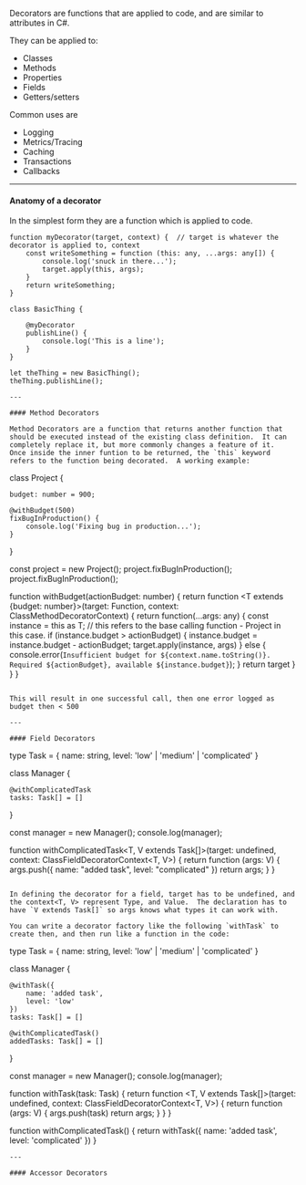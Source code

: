 Decorators are functions that are applied to code, and are similar to attributes in C#.

They can be applied to:
- Classes
- Methods
- Properties
- Fields
- Getters/setters

Common uses are

- Logging
- Metrics/Tracing
- Caching
- Transactions
- Callbacks

---

#### Anatomy of a decorator

In the simplest form they are a function which is applied to code.

```
function myDecorator(target, context) {  // target is whatever the decorator is applied to, context
    const writeSomething = function (this: any, ...args: any[]) {
        console.log('snuck in there...');
        target.apply(this, args);
    }
    return writeSomething;
}

class BasicThing {

    @myDecorator
    publishLine() {
        console.log('This is a line');
    }
}

let theThing = new BasicThing();
theThing.publishLine();

---

#### Method Decorators

Method Decorators are a function that returns another function that should be executed instead of the existing class definition.  It can completely replace it, but more commonly changes a feature of it.  Once inside the inner funtion to be returned, the `this` keyword refers to the function being decorated.  A working example:

```
class Project {

    budget: number = 900;

    @withBudget(500)
    fixBugInProduction() {
        console.log('Fixing bug in production...');
    }
}

const project = new Project();
project.fixBugInProduction();
project.fixBugInProduction();

function withBudget(actionBudget: number) {
    return function <T extends {budget: number}>(target: Function, context: ClassMethodDecoratorContext<T>) {
        return function(...args: any) {
            const instance = this as T; // this refers to the base calling function - Project in this case.
            if (instance.budget > actionBudget) {
                instance.budget = instance.budget - actionBudget;
                target.apply(instance, args)
            } else {
                console.error(`Insufficient budget for ${context.name.toString()}.  Required ${actionBudget}, available ${instance.budget}`);
            }
            return target
        }
    }
}
```

This will result in one successful call, then one error logged as budget then < 500

---

#### Field Decorators

```
type Task = {
    name: string,
    level: 'low' | 'medium' | 'complicated'
}

class Manager {

    @withComplicatedTask
    tasks: Task[] = []
}

const manager = new Manager();
console.log(manager);

function withComplicatedTask<T, V extends Task[]>(target: undefined, context: ClassFieldDecoratorContext<T, V>) {
    return function (args: V) {
        args.push({
            name: "added task",
            level: "complicated"
        })
        return args;
    }
}
```

In defining the decorator for a field, target has to be undefined, and the context<T, V> represent Type, and Value.  The declaration has to have `V extends Task[]` so args knows what types it can work with.

You can write a decorator factory like the following `withTask` to create then, and then run like a function in the code:

```
type Task = {
    name: string,
    level: 'low' | 'medium' | 'complicated'
}

class Manager {

    @withTask({
        name: 'added task',
        level: 'low'
    })
    tasks: Task[] = []

    @withComplicatedTask()
    addedTasks: Task[] = []
}

const manager = new Manager();
console.log(manager);

function withTask(task: Task) {
    return function <T, V extends Task[]>(target: undefined, context: ClassFieldDecoratorContext<T, V>) {
        return function (args: V) {
            args.push(task)
            return args;
        }
    }
}

function withComplicatedTask() {
    return withTask({
        name: 'added task',
        level: 'complicated'
    })
}
```
---

#### Accessor Decorators